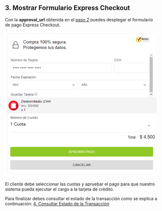 ## 3. Mostrar Formulario Express Checkout

Con la **approval_url** obtenida en el [paso 2](intencion-de-pago-express.md) puedes desplegar el formulario de pago Express Checkout.

![Ejemplo de Formulario Express Checkout](images/express-1.PNG)

El cliente debe seleccionar las cuotas y apruebar el pago para que nuestro sistema pueda ejecutar el cargo a la tarjeta de crédito.

Para finalizar debes consultar el estado de la transacción como se explica a continuación:
[4. Consultar Estado de la Transacción](consulta-de-estado.md)
